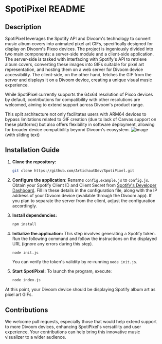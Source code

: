 # SpotiPixel README

## Description

SpotiPixel leverages the Spotify API and Divoom's technology to convert music album covers into animated pixel art GIFs, specifically designed for display on Divoom's Pixoo devices. The project is ingeniously divided into two main components: a server-side module and a client-side application. The server-side is tasked with interfacing with Spotify's API to retrieve album covers, converting these images into GIFs suitable for pixel art representation, and hosting them on a web server for Divoom device accessibility. The client-side, on the other hand, fetches the GIF from the server and displays it on a Divoom device, creating a unique visual music experience.

While SpotiPixel currently supports the 64x64 resolution of Pixoo devices by default, contributions for compatibility with other resolutions are welcomed, aiming to extend support across Divoom's product range.

This split architecture not only facilitates users with ARM64 devices to bypass limitations related to GIF creation (due to lack of Canvas support on these platforms) but also offers flexibility in software deployment, allowing for broader device compatibility beyond Divoom's ecosystem.
![image](https://github.com/ArtichautDev/SpotiPixel/assets/91349238/6a2c8f5d-1c6c-4a70-a449-0c4489a5dda4)
(with sliding text)
## Installation Guide

1. **Clone the repository:** 
   ```bash
   git clone https://github.com/ArtichautDev/SpotiPixel.git
   ```
2. **Configure the application:** Rename `config.example.js` to `config.js`. Obtain your Spotify Client ID and Client Secret from [Spotify's Developer Dashboard](https://developer.spotify.com). Fill in these details in the configuration file, along with the IP address of your Divoom device (available through the Divoom app). If you plan to separate the server from the client, adjust the configuration accordingly.

3. **Install dependencies:** 
   ```bash
   npm install
   ```

4. **Initialize the application:** This step involves generating a Spotify token. Run the following command and follow the instructions on the displayed URL (ignore any errors during this step).
   ```bash
   node init.js
   ```
   You can verify the token's validity by re-running `node init.js`.

5. **Start SpotiPixel:** To launch the program, execute:
   ```bash
   node index.js
   ```

At this point, your Divoom device should be displaying Spotify album art as pixel art GIFs.

## Contributions

We welcome pull requests, especially those that would help extend support to more Divoom devices, enhancing SpotiPixel's versatility and user experience. Your contributions can help bring this innovative music visualizer to a wider audience.
